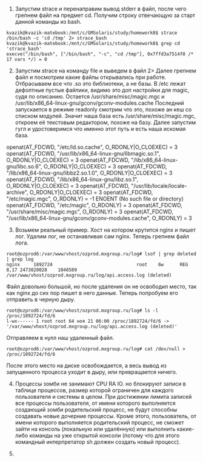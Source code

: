 1. Запустим strace и перенаправим вывод stderr в файл, после чего грепнем файл на предмет cd. Получим строку отвечающую за старт данной команды из bash.
```
kvazik@kvazik-matebook:/mnt/c/GMSolaris/study/homework8$ strace /bin/bash -c 'cd /tmp' 2> strace_bash
kvazik@kvazik-matebook:/mnt/c/GMSolaris/study/homework8$ grep cd 'strace_bash'                                                                                                                                     
execve("/bin/bash", ["/bin/bash", "-c", "cd /tmp"], 0x7ffd3a7514f0 /* 17 vars */) = 0
```

2. Запустим strace на команду file и выведем в файл 2> Далее грепнем файл и посмотрим какие файлы открывались при работе.
 Отбрасываем все что .so это библиотеки, а не базы.
 В /etc лежат дефолтные пустые файлики, видимо это доп настройки для magic, судя по описанию.
Остается /usr/share/misc/magic.mgc и /usr/lib/x86_64-linux-gnu/gconv/gconv-modules.cache
Последний запускается в режиме readonly смотрим что это, похоже ан кеш со списком модулей.
Значит наша база есть  /usr/share/misc/magic.mgc, откроем её текстовым редактором, похоже на базу.
Далее запустим гугл и удостоверимся что именно этот путь и есть наша искомая база.

openat(AT_FDCWD, "/etc/ld.so.cache", O_RDONLY|O_CLOEXEC) = 3
openat(AT_FDCWD, "/usr/lib/x86_64-linux-gnu/libmagic.so.1", O_RDONLY|O_CLOEXEC) = 3
openat(AT_FDCWD, "/lib/x86_64-linux-gnu/libc.so.6", O_RDONLY|O_CLOEXEC) = 3
openat(AT_FDCWD, "/lib/x86_64-linux-gnu/libbz2.so.1.0", O_RDONLY|O_CLOEXEC) = 3
openat(AT_FDCWD, "/lib/x86_64-linux-gnu/libz.so.1", O_RDONLY|O_CLOEXEC) = 3
openat(AT_FDCWD, "/usr/lib/locale/locale-archive", O_RDONLY|O_CLOEXEC) = 3
openat(AT_FDCWD, "/etc/magic.mgc", O_RDONLY) = -1 ENOENT (No such file or directory)
openat(AT_FDCWD, "/etc/magic", O_RDONLY) = 3
openat(AT_FDCWD, "/usr/share/misc/magic.mgc", O_RDONLY) = 3
openat(AT_FDCWD, "/usr/lib/x86_64-linux-gnu/gconv/gconv-modules.cache", O_RDONLY) = 3


3. Возьмем реальный пример. Хост на котором крутится nginx и пишет лог. Удалим лог, не останавливая сам nginx. Теперь грепнем файл лога.
```
root@ozprod6:/var/www/vhost/ozprod.mxgroup.ru/log# lsof | grep deleted | grep log
nginx     1892724                               root    6w      REG               8,17 2473020028    1048589 /var/www/vhost/ozprod.mxgroup.ru/log/api.access.log (deleted)
```
Файл довольно большой, но после удаления он не освободил место, так как nginx до сих пор пишет в него данные. Теперь попробуем его отправить в черную дыру.
```
root@ozprod6:/var/www/vhost/ozprod.mxgroup.ru/log# ls -l /proc/1892724/fd/6
l-wx------ 1 root root 64 ноя 21 06:00 /proc/1892724/fd/6 -> '/var/www/vhost/ozprod.mxgroup.ru/log/api.access.log (deleted)'
```
Отправляем в нулл наш удаленный файл.
```
root@ozprod6:/var/www/vhost/ozprod.mxgroup.ru/log# cat /dev/null > /proc/1892724/fd/6
```

После этого место на диске освобождается, а весь вывод из запущенного процесса уходит в дыру, или превращается ничего.

4. Процессы зомби не занимают CPU RA IO. но блокируют записи в таблице процессов, размер которой ограничен для каждого пользователя и системы в целом.
При достижении лимита записей все процессы пользователя, от имени которого выполняется создающий зомби родительский процесс,
не будут способны создавать новые дочерние процессы. Кроме этого, пользователь, от имени которого выполняется родительский процесс,
не сможет зайти на консоль (локальную или удалённую) или выполнить какие-либо команды на уже открытой консоли
(потому что для этого командный интерпретатор sh должен создать новый процесс).

5. 